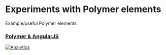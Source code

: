 Experiments with Polymer elements
========================

Example/useful Polymer elements

### [Polymer & AngularJS](http://ebidel.github.io/polymer-experiments/polymer-and-angular/together/)

[![Analytics](https://ga-beacon.appspot.com/UA-46812528-1/ebidel/polymer-experiments/README)](https://github.com/igrigorik/ga-beacon)
